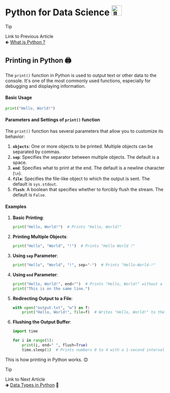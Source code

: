 # Python for Data Science <picture> <source srcset="https://fonts.gstatic.com/s/e/notoemoji/latest/1f40d/512.webp" type="image/webp"> <img src="https://fonts.gstatic.com/s/e/notoemoji/latest/1f40d/512.gif" alt="🐍" width="32" height="32"> </picture>

> [!TIP]  
> Link to Previous Article  
> 🡸 [What is Python ?](/Python/Articles/1_what_is_python.md)


## Printing in Python 🖨️

The `print()` function in Python is used to output text or other data to the console. It's one of the most commonly used functions, especially for debugging and displaying information.

#### Basic Usage
```python
print("Hello, World!")
```

#### Parameters and Settings of `print()` function

The `print()` function has several parameters that allow you to customize its behavior:

1. **`objects`**: One or more objects to be printed. Multiple objects can be separated by commas.
2. **`sep`**: Specifies the separator between multiple objects. The default is a space.
3. **`end`**: Specifies what to print at the end. The default is a newline character (`\n`).
4. **`file`**: Specifies the file-like object to which the output is sent. The default is `sys.stdout`.
5. **`flush`**: A boolean that specifies whether to forcibly flush the stream. The default is `False`.

#### Examples

1. **Basic Printing**:
    ```python
    print("Hello, World!")  # Prints "Hello, World!"
    ```

2. **Printing Multiple Objects**:
    ```python
    print("Hello", "World", "!")  # Prints "Hello World !"
    ```

3. **Using `sep` Parameter**:
    ```python
    print("Hello", "World", "!", sep="-")  # Prints "Hello-World-!"
    ```

4. **Using `end` Parameter**:
    ```python
    print("Hello, World!", end="")  # Prints "Hello, World!" without a newline
    print("This is on the same line.")
    ```

5. **Redirecting Output to a File**:
    ```python
    with open("output.txt", "w") as f:
        print("Hello, World!", file=f)  # Writes "Hello, World!" to the file
    ```

6. **Flushing the Output Buffer**:
    ```python
    import time

    for i in range(5):
        print(i, end=" ", flush=True)
        time.sleep(1)  # Prints numbers 0 to 4 with a 1-second interval
    ```
This is how printing in Python works. 😊

> [!TIP]  
> Link to Next Article  
> 🡺 [Data Types in Python](/Python/Articles/3_data_types.md) 💊
